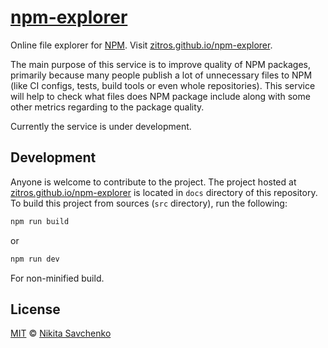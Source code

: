 # [npm-explorer](https://zitros.github.io/npm-explorer)

Online file explorer for [NPM](https://www.npmjs.com/).
Visit [zitros.github.io/npm-explorer](https://zitros.github.io/npm-explorer).

The main purpose of this service is to improve quality of NPM packages, primarily because many people
publish a lot of unnecessary files to NPM (like CI configs, tests, build tools or even whole repositories).
This service will help to check what files does NPM package include along with some other metrics regarding
to the package quality.

Currently the service is under development.

Development
-----------

Anyone is welcome to contribute to the project. The project hosted at [zitros.github.io/npm-explorer](https://zitros.github.io/npm-explorer)
is located in `docs` directory of this repository. To build this project from sources (`src` 
directory), run the following:

```bash
npm run build
```

or

```bash
npm run dev
```

For non-minified build.

License
-------

[MIT](license) © [Nikita Savchenko](https://nikita.tk)
